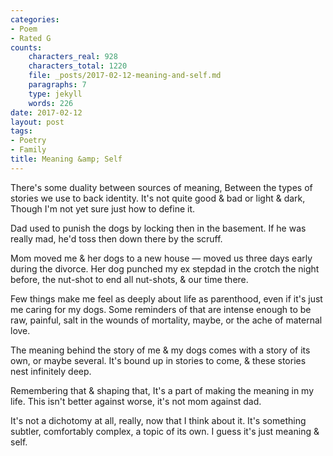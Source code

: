 ```yaml
---
categories:
- Poem
- Rated G
counts:
    characters_real: 928
    characters_total: 1220
    file: _posts/2017-02-12-meaning-and-self.md
    paragraphs: 7
    type: jekyll
    words: 226
date: 2017-02-12
layout: post
tags:
- Poetry
- Family
title: Meaning &amp; Self
---
```


<div class="verse">
There's some duality between sources of meaning,
    Between the types of stories we use to back identity.
It's not quite good &amp; bad or light &amp; dark,
    Though I'm not yet sure just how to define it.

Dad used to punish the dogs
    by locking then in the basement.
If he was really mad,
    he'd toss then down there by the scruff.

Mom moved me &amp; her dogs to a new house &mdash;
    moved us three days early during the divorce.
Her dog punched my ex stepdad in the crotch the night before,
    the nut-shot to end all nut-shots, &amp; our time there.

Few things make me feel as deeply about life as parenthood,
    even if it's just me caring for my dogs.
Some reminders of that are intense enough to be raw, painful,
    salt in the wounds of mortality, maybe, or the ache of maternal love.

The meaning behind the story of me &amp; my dogs
    comes with a story of its own, or maybe several.
It's bound up in stories to come,
    &amp; these stories nest infinitely deep.

Remembering that &amp; shaping that,
    It's a part of making the meaning in my life.
This isn't better against worse,
    it's not mom against dad.

It's not a dichotomy at all, really,
    now that I think about it.
It's something subtler, comfortably complex, a topic of its own.
    I guess it's just meaning &amp; self.
</div>
